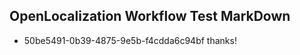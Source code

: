## OpenLocalization Workflow Test MarkDown
* 50be5491-0b39-4875-9e5b-f4cdda6c94bf thanks!

<!--HONumber=Aug16_HO3-->



